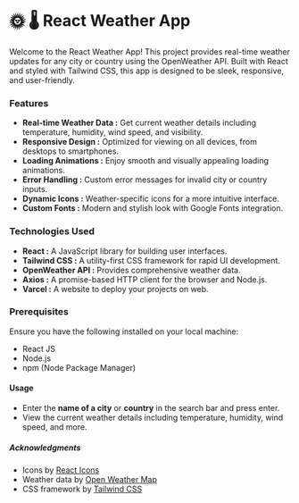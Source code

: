 # :sun_with_face: :thermometer: React Weather App

Welcome to the React Weather App! This project provides real-time weather updates for any city or country using the OpenWeather API. Built with React and styled with Tailwind CSS, this app is designed to be sleek, responsive, and user-friendly.

### Features

- **Real-time Weather Data :** Get current weather details including temperature, humidity, wind speed, and visibility.
- **Responsive Design :** Optimized for viewing on all devices, from desktops to smartphones.
- **Loading Animations :** Enjoy smooth and visually appealing loading animations.
- **Error Handling :** Custom error messages for invalid city or country inputs.
- **Dynamic Icons :** Weather-specific icons for a more intuitive interface.
- **Custom Fonts :** Modern and stylish look with Google Fonts integration.

### Technologies Used

- **React :** A JavaScript library for building user interfaces.
- **Tailwind CSS :** A utility-first CSS framework for rapid UI development.
- **OpenWeather API :** Provides comprehensive weather data.
- **Axios :** A promise-based HTTP client for the browser and Node.js.
- **Varcel :** A website to deploy your projects on web.

### Prerequisites
Ensure you have the following installed on your local machine:
- React JS
- Node.js
- npm (Node Package Manager)

#### Usage
- Enter the **name of a city** or **country** in the search bar and press enter.
- View the current weather details including temperature, humidity, wind speed, and more.

##### Acknowledgments
- Icons by <a href="https://react-icons.github.io/react-icons/"> React Icons </a>
- Weather data by <a href="https://openweathermap.org/"> Open Weather Map </a>
- CSS framework by <a href="https://tailwindcss.com/"> Tailwind CSS </a>
